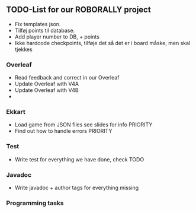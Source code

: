 ## TODO-List for our ROBORALLY project

- Fix templates json.
- Tilføj points til database.
- Add player number to DB, + points
- Ikke hardcode checkpoints, tilføje det så det er i board måske, men skal tjekkes

### Overleaf
- Read feedback and correct in our Overleaf
- Update Overleaf with V4A
- Update Overleaf with V4B
- 

### Ekkart
- Load game from JSON files see slides for info PRIORITY
- Find out how to handle errors PRIORITY

### Test
- Write test for everything we have done, check TODO

### Javadoc
- Write javadoc + author tags for everything missing

### Programming tasks
